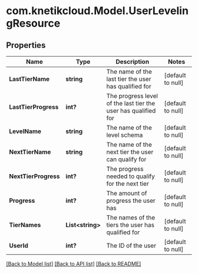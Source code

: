 # com.knetikcloud.Model.UserLevelingResource
## Properties

Name | Type | Description | Notes
------------ | ------------- | ------------- | -------------
**LastTierName** | **string** | The name of the last tier the user has qualified for | [default to null]
**LastTierProgress** | **int?** | The progress level of the last tier the user has qualified for | [default to null]
**LevelName** | **string** | The name of the level schema | [default to null]
**NextTierName** | **string** | The name of the next tier the user can qualify for | [default to null]
**NextTierProgress** | **int?** | The progress needed to qualify for the next tier | [default to null]
**Progress** | **int?** | The amount of progress the user has | [default to null]
**TierNames** | **List&lt;string&gt;** | The names of the tiers the user has qualified for | [default to null]
**UserId** | **int?** | The ID of the user | [default to null]

[[Back to Model list]](../README.md#documentation-for-models) [[Back to API list]](../README.md#documentation-for-api-endpoints) [[Back to README]](../README.md)


